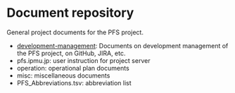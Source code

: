 # Document repository
General project documents for the PFS project.

* [development-management](/development-management/): Documents on 
  development management of the PFS project, on GitHub, JIRA, etc.
* pfs.ipmu.jp: user instruction for project server
* operation: operational plan documents
* misc: miscellaneous documents
 * PFS_Abbreviations.tsv: abbreviation list
